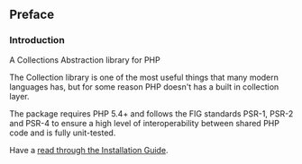## Preface

### Introduction

A Collections Abstraction library for PHP

The Collection library is one of the most useful things that many modern languages has, but for some reason PHP doesn't has a built in collection layer.

The package requires PHP 5.4+ and follows the FIG standards PSR-1, PSR-2 and PSR-4 to ensure a high level of interoperability between shared PHP code and is fully unit-tested.

Have a [read through the Installation Guide](#installation).
